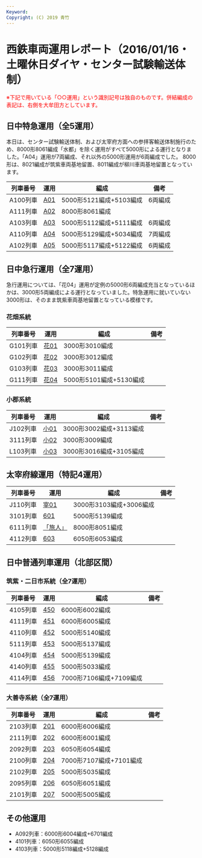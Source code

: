 ```yaml
---
Keyword: 
Copyright: (C) 2019 青竹
---
```


# 西鉄車両運用レポート（2016/01/16・土曜休日ダイヤ・センター試験輸送体制）

<span style="color:#FF0000;">※下記で用いている「○○運用」という識別記号は独自のものです。併結編成の表記は、右側を大牟田方としています。</span>

## 日中特急運用（全5運用）

本日は、センター試験輸送体制、および太宰府方面への参拝客輸送体制施行のため、8000形8061編成「水都」を除く運用がすべて5000形による運行となりました。「A04」運用が7両編成、それ以外の5000形運用が6両編成でした。
8000形は、8021編成が筑紫車両基地留置、8011編成が柳川車両基地留置となっています。

| 列車番号 | 運用 | 編成 | 備考 |
| --- | --- | --- | --- |
| A100列車 | [A01](https://aotake91.net/railway/nishitetsu/dia/20150404/unyoulist-holiday.htm#HA01) | 5000形5121編成+5103編成 | 6両編成 |
| A111列車 | [A02](https://aotake91.net/railway/nishitetsu/dia/20150404/unyoulist-holiday.htm#HA02) | 8000形8061編成 |  |
| A103列車 | [A03](https://aotake91.net/railway/nishitetsu/dia/20150404/unyoulist-holiday.htm#HA03) | 5000形5112編成+5111編成 | 6両編成 |
| A110列車 | [A04](https://aotake91.net/railway/nishitetsu/dia/20150404/unyoulist-holiday.htm#HA04) | 5000形5129編成+5034編成 | 7両編成 |
| A102列車 | [A05](https://aotake91.net/railway/nishitetsu/dia/20150404/unyoulist-holiday.htm#HA05) | 5000形5117編成+5122編成 | 6両編成 |

## 日中急行運用（全7運用）

急行運用については、「花04」運用が定例の5000形6両編成充当となっているほかは、3000形5両編成による運行となっていました。特急運用に就いていない3000形は、そのまま筑紫車両基地留置となっている模様です。

### 花畑系統

| 列車番号 | 運用 | 編成 | 備考 |
| --- | --- | --- | --- |
| G101列車 | [花01](https://aotake91.net/railway/nishitetsu/dia/20150404/unyoulist-holiday.htm#HG01) | 3000形3010編成 |  |
| G102列車 | [花02](https://aotake91.net/railway/nishitetsu/dia/20150404/unyoulist-holiday.htm#HG02) | 3000形3012編成 |  |
| G103列車 | [花03](https://aotake91.net/railway/nishitetsu/dia/20150404/unyoulist-holiday.htm#HG03) | 3000形3011編成 |  |
| G111列車 | [花04](https://aotake91.net/railway/nishitetsu/dia/20150404/unyoulist-holiday.htm#HG04) | 5000形5101編成+5130編成 |  |

### 小郡系統

| 列車番号 | 運用 | 編成 | 備考 |
| --- | --- | --- | --- |
| J102列車 | [小01](https://aotake91.net/railway/nishitetsu/dia/20150404/unyoulist-holiday.htm#HJ01) | 3000形3002編成+3113編成 |  |
| 3111列車 | [小02](https://aotake91.net/railway/nishitetsu/dia/20150404/unyoulist-holiday.htm#HJ02) | 3000形3009編成 |  |
| L103列車 | [小03](https://aotake91.net/railway/nishitetsu/dia/20150404/unyoulist-holiday.htm#HJ03) | 3000形3016編成+3105編成 |  |

## 太宰府線運用（特記4運用）

| 列車番号 | 運用 | 編成 | 備考 |
| --- | --- | --- | --- |
| J110列車 | [宰01](https://aotake91.net/railway/nishitetsu/dia/20150404/unyoulist-holiday.htm#HL01) | 3000形3103編成+3006編成 |  |
| 3101列車 | [601](https://aotake91.net/railway/nishitetsu/dia/20150404/unyoulist-holiday.htm#H601) | 5000形5139編成 |  |
| 6111列車 | [「旅人」](https://aotake91.net/railway/nishitetsu/dia/20150404/unyoulist-holiday.htm#H602) | 8000形8051編成 |  |
| 4112列車 | [603](https://aotake91.net/railway/nishitetsu/dia/20150404/unyoulist-holiday.htm#H603) | 6050形6053編成 |  |

## 日中普通列車運用（北部区間）

### 筑紫・二日市系統（全7運用）

| 列車番号 | 運用 | 編成 | 備考 |
| --- | --- | --- | --- |
| 4105列車 | [450](https://aotake91.net/railway/nishitetsu/dia/20150404/unyoulist-holiday.htm#H450) | 6000形6002編成 |  |
| 4111列車 | [451](https://aotake91.net/railway/nishitetsu/dia/20150404/unyoulist-holiday.htm#H451) | 6000形6005編成 |  |
| 4110列車 | [452](https://aotake91.net/railway/nishitetsu/dia/20150404/unyoulist-holiday.htm#H452) | 5000形5140編成 |  |
| 5111列車 | [453](https://aotake91.net/railway/nishitetsu/dia/20150404/unyoulist-holiday.htm#H453) | 5000形5137編成 |  |
| 4104列車 | [454](https://aotake91.net/railway/nishitetsu/dia/20150404/unyoulist-holiday.htm#H454) | 5000形5139編成 |  |
| 4140列車 | [455](https://aotake91.net/railway/nishitetsu/dia/20150404/unyoulist-holiday.htm#H455) | 5000形5033編成 |  |
| 4114列車 | [456](https://aotake91.net/railway/nishitetsu/dia/20150404/unyoulist-holiday.htm#H456) | 7000形7106編成+7109編成 |  |

### 大善寺系統（全7運用）

| 列車番号 | 運用 | 編成 | 備考 |
| --- | --- | --- | --- |
| 2103列車 | [201](https://aotake91.net/railway/nishitetsu/dia/20150404/unyoulist-holiday.htm#H201) | 6000形6006編成 |  |
| 2111列車 | [202](https://aotake91.net/railway/nishitetsu/dia/20150404/unyoulist-holiday.htm#H202) | 6000形6001編成 |  |
| 2092列車 | [203](https://aotake91.net/railway/nishitetsu/dia/20150404/unyoulist-holiday.htm#H203) | 6050形6054編成 |  |
| 2100列車 | [204](https://aotake91.net/railway/nishitetsu/dia/20150404/unyoulist-holiday.htm#H204) | 7000形7107編成+7101編成 |  |
| 2102列車 | [205](https://aotake91.net/railway/nishitetsu/dia/20150404/unyoulist-holiday.htm#H205) | 5000形5035編成 |  |
| 2095列車 | [206](https://aotake91.net/railway/nishitetsu/dia/20150404/unyoulist-holiday.htm#H206) | 6050形6051編成 |  |
| 2101列車 | [207](https://aotake91.net/railway/nishitetsu/dia/20150404/unyoulist-holiday.htm#H207) | 5000形5005編成 |  |

## その他運用

* A092列車：6000形6004編成+6701編成
* 4101列車：6050形6055編成
* 4103列車：5000形5118編成+5128編成

